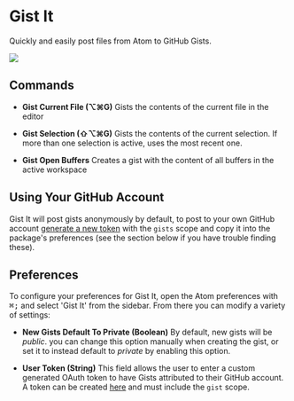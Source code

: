 # Gist It

Quickly and easily post files from Atom to GitHub Gists.

![](https://raw.github.com/rpowelll/gist-it/master/media/screencast.gif)

## Commands

- **Gist Current File (⌥⌘G)** Gists the contents of the current file in the editor

- **Gist Selection (⇧⌥⌘G)** Gists the contents of the current selection. If more
  than one selection is active, uses the most recent one.

- **Gist Open Buffers** Creates a gist with the content of all buffers in the active
  workspace

## Using Your GitHub Account

Gist It will post gists anonymously by default, to post to your own GitHub
account [generate a new token](https://github.com/settings/tokens/new) with the
`gists` scope and copy it into the package's preferences (see the section below
if you have trouble finding these).

## Preferences

To configure your preferences for Gist It, open the Atom preferences with
<kbd>⌘;</kbd> and select 'Gist It' from the sidebar. From there
you can modify a variety of settings:

- **New Gists Default To Private (Boolean)** By default, new gists will be
  _public_. you can change this option manually when creating the gist, or
  set it to instead default to _private_ by enabling this option.

- **User Token (String)** This field allows the user to enter a custom generated
  OAuth token to have Gists attributed to their GitHub account. A token can be
  created [here](https://github.com/settings/tokens/new) and must include the
  `gist` scope.
